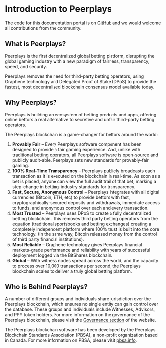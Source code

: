 # Introduction to Peerplays

The code for this documentation portal is on [GitHub](https://github.com/PBSA/Technical-Documents/blob/master/README.md) and we would welcome all contributions from the community.

## What is Peerplays?

Peerplays is the first decentralized global betting platform, disrupting the global gaming industry with a new paradigm of fairness, transparency, speed, and security. 

Peerplays removes the need for third-party betting operators, using Graphene technology and Delegated Proof of Stake \(DPoS\) to provide the fastest, most decentralized blockchain consensus model available today.

## Why Peerplays?

Peerplays is building an ecosystem of betting products and apps, offering online bettors a real alternative to secretive and unfair third-party betting operators.

The Peerplays blockchain is a game-changer for bettors around the world:

1. **Provably Fair** – Every Peerplays software component has been designed to provide a fair gaming experience. And, unlike with traditional betting operators, all Peerplays software is open-source and publicly audit-able. Peerplays sets new standards for provably-fair gaming.
2. **100% Real-Time Transparency** – Peerplays publicly broadcasts each transaction as it is executed on the blockchain in real-time. As soon as a bet is placed, anyone can view the full audit trail of that bet, marking a step-change in betting-industry standards for transparency.
3. **Fast, Secure, Anonymous Control** – Peerplays integrates with all digital currencies \(Bitcoin, ETH, etc\) to provide bettors with fast, cryptographically-secured deposits and withdrawals, immediate access to funds, and anonymous control over each and every transaction.
4. **Most Trusted** – Peerplays uses DPoS to create a fully decentralized betting blockchain. This removes third party betting operators from the equation \(traditional sportsbooks and betting exchanges\) creating a completely independent platform where 100% trust is built into the core technology. \(In the same way, Bitcoin released money from the control of third party financial institutions\).
5. **Most Reliable** – Graphene technology gives Peerplays financial markets-grade performance and reliability with years of successful deployment logged via the BitShares blockchain.
6. **Global** – With witness nodes spread across the world, and the capacity to process over 10,000 transactions per second, the Peerplays blockchain scales to deliver a truly global betting platform.

## Who is Behind Peerplays?

A number of different groups and individuals share jurisdiction over the Peerplays blockchain, which ensures no single entity can gain control over the database. These groups and individuals include Witnesses, Advisors, and PPY token holders. For more information on the governance of the Peerplays blockchain, please visit the [Governance section](https://www.peerplays.com/governance/) of the website.

The Peerplays blockchain software has been developed by the Peerplays Blockchain Standards Association \(PBSA\), a non-profit organization based in Canada. For more information on PBSA, please visit [pbsa.info](http://www.pbsa.info/).


